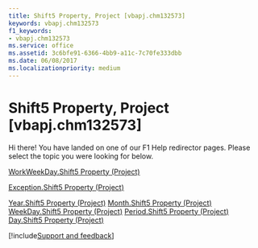 ```yaml
---
title: Shift5 Property, Project [vbapj.chm132573]
keywords: vbapj.chm132573
f1_keywords:
- vbapj.chm132573
ms.service: office
ms.assetid: 3c6bfe91-6366-4bb9-a11c-7c70fe333dbb
ms.date: 06/08/2017
ms.localizationpriority: medium
---
```



# Shift5 Property, Project [vbapj.chm132573]

Hi there! You have landed on one of our F1 Help redirector pages. Please select the topic you were looking for below.

[WorkWeekDay.Shift5 Property (Project)](https://msdn.microsoft.com/library/814fe10f-59ff-c830-c21f-433907c142d8%28Office.15%29.aspx)

[Exception.Shift5 Property (Project)](https://msdn.microsoft.com/library/1275285a-3471-08bd-12b6-d37e60e4d9be%28Office.15%29.aspx)

[Year.Shift5 Property (Project)](https://msdn.microsoft.com/library/5b076a75-7576-5f52-ed90-3615cb041e07%28Office.15%29.aspx)
[Month.Shift5 Property (Project)](https://msdn.microsoft.com/library/662b3249-a68a-7fe0-4d45-71e5fa4c9ec1%28Office.15%29.aspx)
[WeekDay.Shift5 Property (Project)](https://msdn.microsoft.com/library/1bfee704-e2cd-8fdd-23a4-a182c853dca3%28Office.15%29.aspx)
[Period.Shift5 Property (Project)](https://msdn.microsoft.com/library/4e3e363f-cd36-77b0-4572-4e43e8b58bd5%28Office.15%29.aspx)
[Day.Shift5 Property (Project)](https://msdn.microsoft.com/library/fcefb5c5-c1c1-31a6-d6d1-2bd3676dbc4f%28Office.15%29.aspx)

[!include[Support and feedback](~/includes/feedback-boilerplate.md)]